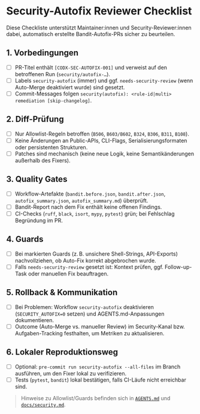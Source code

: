 # Security-Autofix Reviewer Checklist

Diese Checkliste unterstützt Maintainer:innen und Security-Reviewer:innen dabei, automatisch erstellte Bandit-Autofix-PRs sicher zu beurteilen.

## 1. Vorbedingungen
- [ ] PR-Titel enthält `[CODX-SEC-AUTOFIX-001]` und verweist auf den betroffenen Run (`security/autofix-…`).
- [ ] Labels `security-autofix` (immer) und ggf. `needs-security-review` (wenn Auto-Merge deaktiviert wurde) sind gesetzt.
- [ ] Commit-Messages folgen `security(autofix): <rule-id|multi> remediation [skip-changelog]`.

## 2. Diff-Prüfung
- [ ] Nur Allowlist-Regeln betroffen (`B506`, `B603/B602`, `B324`, `B306`, `B311`, `B108`).
- [ ] Keine Änderungen an Public-APIs, CLI-Flags, Serialisierungsformaten oder persistenten Strukturen.
- [ ] Patches sind mechanisch (keine neue Logik, keine Semantikänderungen außerhalb des Fixers).

## 3. Quality Gates
- [ ] Workflow-Artefakte (`bandit.before.json`, `bandit.after.json`, `autofix_summary.json`, `autofix_summary.md`) überprüft.
- [ ] Bandit-Report nach dem Fix enthält keine offenen Findings.
- [ ] CI-Checks (`ruff`, `black`, `isort`, `mypy`, `pytest`) grün; bei Fehlschlag Begründung im PR.

## 4. Guards
- [ ] Bei markierten Guards (z. B. unsichere Shell-Strings, API-Exports) nachvollziehen, ob Auto-Fix korrekt abgebrochen wurde.
- [ ] Falls `needs-security-review` gesetzt ist: Kontext prüfen, ggf. Follow-up-Task oder manuellen Fix beauftragen.

## 5. Rollback & Kommunikation
- [ ] Bei Problemen: Workflow `security-autofix` deaktivieren (`SECURITY_AUTOFIX=0` setzen) und AGENTS.md-Anpassungen dokumentieren.
- [ ] Outcome (Auto-Merge vs. manueller Review) im Security-Kanal bzw. Aufgaben-Tracking festhalten, um Metriken zu aktualisieren.

## 6. Lokaler Reproduktionsweg
- [ ] Optional: `pre-commit run security-autofix --all-files` im Branch ausführen, um den Fixer lokal zu verifizieren.
- [ ] Tests (`pytest`, `bandit`) lokal bestätigen, falls CI-Läufe nicht erreichbar sind.

> Hinweise zu Allowlist/Guards befinden sich in [`AGENTS.md`](../AGENTS.md#26-security-autofix-policy) und [`docs/security.md`](security.md#security-autofix-workflow).
